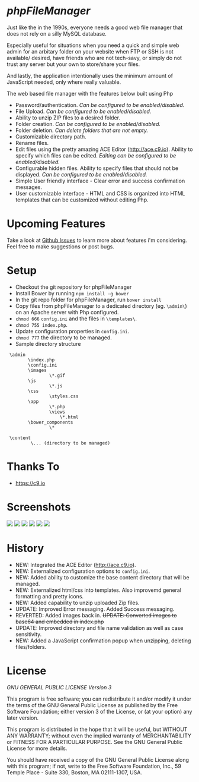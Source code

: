 _phpFileManager_
================

Just like the in the 1990s, everyone needs a good web file manager that does not rely on a silly MySQL database. 

Especially useful for situations when you need a quick and simple web admin for an arbitary 
folder on your website when FTP or SSH is not available/ desired, have friends who are not tech-savy, or simply do not 
trust any server but your own to store/share your files.

And lastly, the application intentionally uses the minimum amount of JavaScript needed, only where really valuable. 

The web based file manager with the features below built using Php

- Password/authentication. _Can be configured to be enabled/disabled._
- File Upload. _Can be configured to be enabled/disabled._
- Ability to unzip ZIP files to a desired folder.
- Folder creation. _Can be configured to be enabled/disabled._
- Folder deletion. _Can delete folders that are not empty._
- Customizable directory path.
- Rename files.
- Edit files using the pretty amazing ACE Editor (http://ace.c9.io). Ability to specify which files can be edited. _Editing can be configured to be enabled/disabled._
- Configurable hidden files. Ability to specify files that should not be displayed. _Can be configured to be enabled/disabled._
- Simple User friendly interface - Clear error and success confirmation messages.
- User customizable interface - HTML and CSS is organized into HTML templates that can be customized without editing Php.

Upcoming Features
===============

Take a look at [Github Issues](https://github.com/khilnani/phpFileManager/issues?state=open) to learn more about 
features i'm considering. Feel free to make suggestions or post bugs.

Setup
===============

- Checkout the git repository for phpFileManager
- Install Bower by running `npm install -g bower`
- In the git repo folder for phpFileManager, run `bower install`
- Copy files from phpFileManager to a dedicated directory (eg. `\admin\`) on an Apache server with Php configured.
- `chmod 666` `config.ini` and the files in `\templates\`.
- `chmod 755 index.php`.
- Update configuration properties in `config.ini`.
- `chmod 777` the directory to be managed.
- Sample directory structure

```
 \admin
        \index.php
        \config.ini
        \images
                \*.gif
        \js
                \*.js
        \css
                \styles.css
        \app
                \*.php
                \views
                    \*.html
        \bower_components
                \*
        
 \content
         \... (directory to be managed)
```

Thanks To
=========
- https://c9.io


Screenshots
=========

<img src="https://raw.github.com/khilnani/xqto-filemanager/master/screenshots/Login%20Screen.png" />
<img src="https://raw.github.com/khilnani/xqto-filemanager/master/screenshots/File%20Listing.png" />
<img src="https://raw.github.com/khilnani/xqto-filemanager/master/screenshots/File%20Deletion.png" />
<img src="https://raw.github.com/khilnani/xqto-filemanager/master/screenshots/File%20Unzip.png" />
<img src="https://raw.github.com/khilnani/xqto-filemanager/master/screenshots/Error%20Message.png" />
<img src="https://raw.github.com/khilnani/xqto-filemanager/master/screenshots/File%20Edit.png" />


History
===============
- NEW: Integrated the ACE Editor (http://ace.c9.io).
- NEW: Externalized configuration options to `config.ini`.
- NEW: Added ability to customize the base content directory that will be managed.
- NEW: Externalized  html/css into templates. Also improvemd general formatting and pretty icons.
- NEW: Added capability to unzip uploaded Zip files.
- UPDATE: Improved Error messaging. Added Success messaging.
- REVERTED: Added images back in. ~~UPDATE: Converted images to base64 and embedded in index.php~~
- UPDATE: Improved directory and file name validation as well as case sensitivity.
- NEW: Added a JavaScript confirmation popup when unzipping, deleting files/folders.

License
===============

*GNU GENERAL PUBLIC LICENSE Version 3*



This program is free software; you can redistribute it and/or
modify it under the terms of the GNU General Public License
as published by the Free Software Foundation; either version 3
of the License, or (at your option) any later version.

This program is distributed in the hope that it will be useful,
but WITHOUT ANY WARRANTY; without even the implied warranty of
MERCHANTABILITY or FITNESS FOR A PARTICULAR PURPOSE.  See the
GNU General Public License for more details.

You should have received a copy of the GNU General Public License
along with this program; if not, write to the Free Software
Foundation, Inc., 59 Temple Place - Suite 330, Boston, MA  02111-1307, USA.
